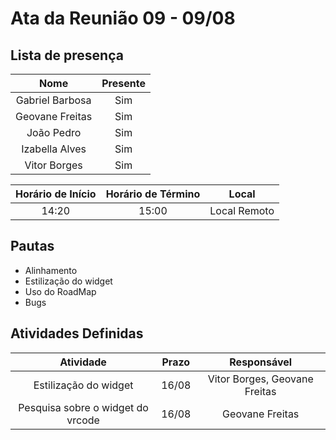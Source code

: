 # Ata da Reunião 09 - 09/08

## Lista de presença

| Nome | Presente |
|:----:|:--------:|
| Gabriel Barbosa | Sim |
| Geovane Freitas | Sim |
| João Pedro | Sim |
| Izabella Alves | Sim |
| Vitor Borges | Sim |

| Horário de Início | Horário de Término | Local |
|:-----------------:|:------------------:|:-----:|
| 14:20 | 15:00 | Local Remoto |

## Pautas

* Alinhamento
* Estilização do widget
* Uso do RoadMap
* Bugs

## Atividades Definidas

|                                   Atividade                                        | Prazo |                  Responsável                   |
| :-------------------------: | :------------------------------------------------------: | :----------------------: |
| Estilização do widget | 16/08 | Vitor Borges, Geovane Freitas |
| Pesquisa sobre o widget do vrcode | 16/08 | Geovane Freitas |